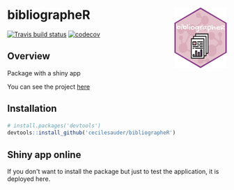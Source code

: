 # bibliographeR <img src='man/img/sticker_moyen.png' align="right" height="139" />

[![Travis build
status](https://travis-ci.com/cecilesauder/bibliographeR.svg?branch=master)](https://travis-ci.com/cecilesauder/bibliographeR)
[![codecov](https://codecov.io/gh/cecilesauder/bibliographeR/branch/master/graph/badge.svg)](https://codecov.io/gh/cecilesauder/bibliographeR)

## Overview

Package with a shiny app

You can see the project [here](https://github.com/propan2one/BibliographeR)


## Installation 

``` r
# install.packages('devtools')
devtools::install_github('cecilesauder/bibliographeR')
```

## Shiny app online

If you don't want to install the package but just to test the application, it is deployed here.
